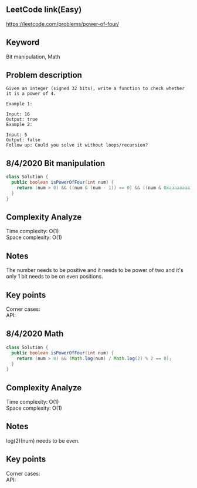 ## LeetCode link(Easy)
https://leetcode.com/problems/power-of-four/

## Keyword
Bit manipulation, Math

## Problem description
```
Given an integer (signed 32 bits), write a function to check whether it is a power of 4.

Example 1:

Input: 16
Output: true
Example 2:

Input: 5
Output: false
Follow up: Could you solve it without loops/recursion?
```
## 8/4/2020 Bit manipulation

```java
class Solution {
  public boolean isPowerOfFour(int num) {
    return (num > 0) && ((num & (num - 1)) == 0) && ((num & 0xaaaaaaaa) == 0);
  }
}
```

## Complexity Analyze
Time complexity: O(1)\
Space complexity: O(1)

## Notes
The number needs to be positive and it needs to be power of two and it's only 1 bit needs to be on even positions.

## Key points
Corner cases: \
API: 

## 8/4/2020 Math

```java
class Solution {
  public boolean isPowerOfFour(int num) {
    return (num > 0) && (Math.log(num) / Math.log(2) % 2 == 0);
  }
}
```

## Complexity Analyze
Time complexity: O(1)\
Space complexity: O(1)

## Notes
log(2)(num) needs to be even.

## Key points
Corner cases: \
API: 